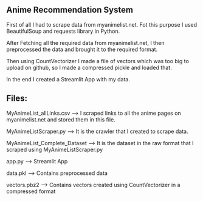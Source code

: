 ## Anime Recommendation System

First of all I had to scrape data from myanimelist.net. Fot this purpose I used BeautifulSoup and requests library in Python.

After Fetching all the required data from myanimelist.net, I then preprocessed the data and brought it to the required format.

Then using CountVectorizer I made a file of vectors which was too big to upload on github, so I made a compressed pickle and loaded that.

In the end I created a Streamlit App with my data.

## Files:

MyAnimeList_allLinks.csv      --> I scraped links to all the anime pages on myanimelist.net and stored them in this file.

MyAnimeListScraper.py         --> It is the crawler that I created to scrape data.

MyAnimeList_Complete_Dataset  --> It is the dataset in the raw format that I scraped using MyAnimeListScraper.py

app.py                        --> Streamlit App

data.pkl                      --> Contains preprocessed data

vectors.pbz2                  --> Contains vectors created using CountVectorizer in a compressed format
